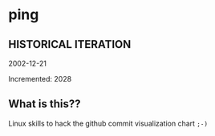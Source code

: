 # ping

## HISTORICAL ITERATION
2002-12-21

Incremented: 2028

## What is this?? 
Linux skills to hack the github commit visualization chart `;-)`
